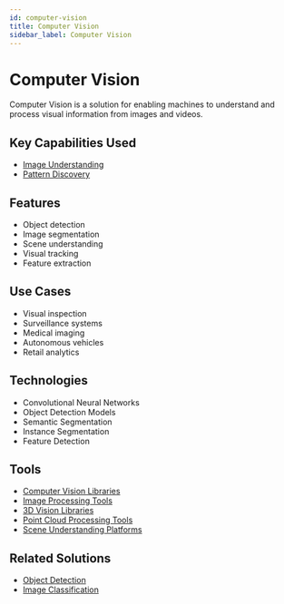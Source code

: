 ```yaml
---
id: computer-vision
title: Computer Vision
sidebar_label: Computer Vision
---
```


# Computer Vision

Computer Vision is a solution for enabling machines to understand and process visual information from images and videos.

## Key Capabilities Used

- [Image Understanding](../capabilities/image-understanding)
- [Pattern Discovery](../capabilities/pattern-discovery)

## Features

- Object detection
- Image segmentation
- Scene understanding
- Visual tracking
- Feature extraction

## Use Cases

- Visual inspection
- Surveillance systems
- Medical imaging
- Autonomous vehicles
- Retail analytics

## Technologies

- Convolutional Neural Networks
- Object Detection Models
- Semantic Segmentation
- Instance Segmentation
- Feature Detection

## Tools

- [Computer Vision Libraries](../tools/computer-vision-libraries)
- [Image Processing Tools](../tools/image-processing-tools)
- [3D Vision Libraries](../tools/3d-vision-libraries)
- [Point Cloud Processing Tools](../tools/point-cloud-processing-tools)
- [Scene Understanding Platforms](../tools/scene-understanding-platforms)

## Related Solutions

- [Object Detection](./object-detection)
- [Image Classification](./image-classification)
